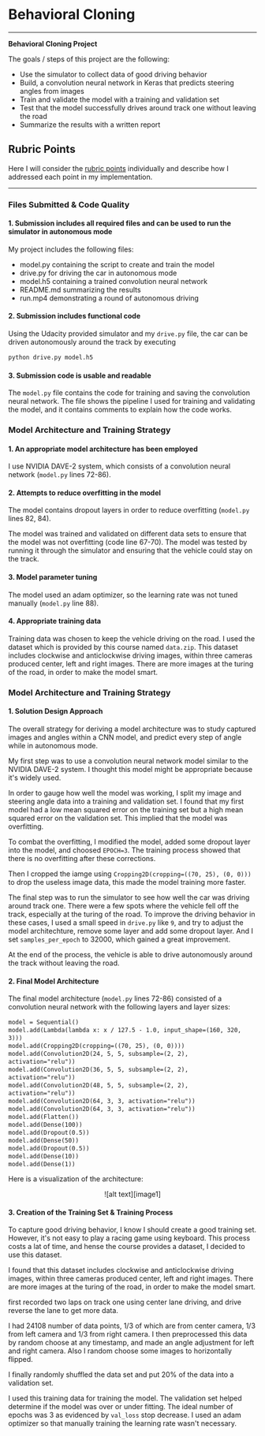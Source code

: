 ﻿# **Behavioral Cloning** 

---

**Behavioral Cloning Project**

The goals / steps of this project are the following:
* Use the simulator to collect data of good driving behavior
* Build, a convolution neural network in Keras that predicts steering angles from images
* Train and validate the model with a training and validation set
* Test that the model successfully drives around track one without leaving the road
* Summarize the results with a written report

[//]: # (Image References)

[image1]: ./examples/arch.png "Architechture"

## Rubric Points
Here I will consider the [rubric points](https://review.udacity.com/#!/rubrics/432/view) individually and describe how I addressed each point in my implementation.  

---

### Files Submitted & Code Quality

#### 1. Submission includes all required files and can be used to run the simulator in autonomous mode

My project includes the following files:
* model.py containing the script to create and train the model
* drive.py for driving the car in autonomous mode
* model.h5 containing a trained convolution neural network 
* README.md summarizing the results
* run.mp4 demonstrating a round of autonomous driving 

#### 2. Submission includes functional code
Using the Udacity provided simulator and my `drive.py` file, the car can be driven autonomously around the track by executing 
```sh
python drive.py model.h5
```

#### 3. Submission code is usable and readable

The `model.py` file contains the code for training and saving the convolution neural network. The file shows the pipeline I used for training and validating the model, and it contains comments to explain how the code works.

### Model Architecture and Training Strategy

#### 1. An appropriate model architecture has been employed

I use NVIDIA DAVE-2 system, which consists of a convolution neural network (`model.py` lines 72-86).

#### 2. Attempts to reduce overfitting in the model

The model contains dropout layers in order to reduce overfitting (`model.py` lines 82, 84). 

The model was trained and validated on different data sets to ensure that the model was not overfitting (code line 67-70). The model was tested by running it through the simulator and ensuring that the vehicle could stay on the track.

#### 3. Model parameter tuning

The model used an adam optimizer, so the learning rate was not tuned manually (`model.py` line 88).

#### 4. Appropriate training data

Training data was chosen to keep the vehicle driving on the road. I used the dataset which is provided by this course named `data.zip`. This dataset includes clockwise and anticlockwise driving images, within three cameras produced center, left and right images. There are more images at the turing of the road, in order to make the model smart.

### Model Architecture and Training Strategy

#### 1. Solution Design Approach

The overall strategy for deriving a model architecture was to study captured images and angles within a CNN model, and predict every step of angle while in autonomous mode.

My first step was to use a convolution neural network model similar to the NVIDIA DAVE-2 system. I thought this model might be appropriate because it's widely used.

In order to gauge how well the model was working, I split my image and steering angle data into a training and validation set. I found that my first model had a low mean squared error on the training set but a high mean squared error on the validation set. This implied that the model was overfitting. 

To combat the overfitting, I modified the model, added some dropout layer into the model, and choosed `EPOCH=3`. The training process showed that there is no overfitting after these corrections.

Then I cropped the iamge using `Cropping2D(cropping=((70, 25), (0, 0)))` to drop the useless image data, this made the model training more faster.

The final step was to run the simulator to see how well the car was driving around track one. There were a few spots where the vehicle fell off the track, especially at the turing of the road. To improve the driving behavior in these cases, I used a small speed in `drive.py` like `9`, and try to adjust the model architechture, remove some layer and add some dropout layer. And I set `samples_per_epoch` to 32000, which gained a great improvement.

At the end of the process, the vehicle is able to drive autonomously around the track without leaving the road.

#### 2. Final Model Architecture

The final model architecture (`model.py` lines 72-86) consisted of a convolution neural network with the following layers and layer sizes:

```
model = Sequential()
model.add(Lambda(lambda x: x / 127.5 - 1.0, input_shape=(160, 320, 3)))
model.add(Cropping2D(cropping=((70, 25), (0, 0))))
model.add(Convolution2D(24, 5, 5, subsample=(2, 2), activation="relu"))
model.add(Convolution2D(36, 5, 5, subsample=(2, 2), activation="relu"))
model.add(Convolution2D(48, 5, 5, subsample=(2, 2), activation="relu"))
model.add(Convolution2D(64, 3, 3, activation="relu"))
model.add(Convolution2D(64, 3, 3, activation="relu"))
model.add(Flatten())
model.add(Dense(100))
model.add(Dropout(0.5))
model.add(Dense(50))
model.add(Dropout(0.5))
model.add(Dense(10))
model.add(Dense(1))
```

Here is a visualization of the architecture:

<center>![alt text][image1]</center>

#### 3. Creation of the Training Set & Training Process

To capture good driving behavior, I know I should create a good training set. However, it's not easy to play a racing game using keyboard. This process costs a lat of time, and hense the course provides a dataset, I decided to use this dataset.

I found that this dataset includes clockwise and anticlockwise driving images, within three cameras produced center, left and right images. There are more images at the turing of the road, in order to make the model smart.

first recorded two laps on track one using center lane driving, and drive reverse the lane to get more data.


I had 24108 number of data points, 1/3 of which are from center camera, 1/3 from left camera and 1/3 from right camera. I then preprocessed this data by random choose at any timestamp, and made an angle adjustment for left and right camera. Also I random choose some images to horizontally flipped.

I finally randomly shuffled the data set and put 20% of the data into a validation set. 

I used this training data for training the model. The validation set helped determine if the model was over or under fitting. The ideal number of epochs was 3 as evidenced by `val_loss` stop decrease. I used an adam optimizer so that manually training the learning rate wasn't necessary.
